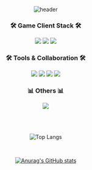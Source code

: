 <div align=center>

![header](https://capsule-render.vercel.app/api?type=Venom&color=gradient&height=300&section=header&text=Yujin%20Kim&fontSize=90&animation=fadeIn)


<h3>🛠 Game Client Stack 🛠</h3>
<img src="https://img.shields.io/badge/C++-00599C.svg?style=flat&logo=cplusplus&logoColor=white"/>
<img src="https://img.shields.io/badge/Unreal-0E1128.svg?style=flat&logo=unrealengine&logoColor=white"/>
<img src="https://img.shields.io/badge/Blueprint-2E59A8.svg?style=flat&logo=unrealengine&logoColor=white"/>

<h3>🛠 Tools & Collaboration 🛠</h3>
<img src="https://img.shields.io/badge/Visual%20Studio-5C2D91.svg?style=flat&logo=visual-studio&logoColor=white"/>
<img src="https://img.shields.io/badge/Git-F05032.svg?style=flat&logo=git&logoColor=white"/>
<img src="https://img.shields.io/badge/GitHub-181717.svg?style=flat&logo=github&logoColor=white"/>
<img src="https://img.shields.io/badge/Slack-4A154B.svg?style=flat&logo=slack&logoColor=white"/>

<h3>📊 Others 📊</h3>
<img src="https://img.shields.io/badge/Python-3776AB.svg?style=flat&logo=python&logoColor=white"/>

<br>
<br>
<br>
<br>

![Top Langs](https://github-readme-stats.vercel.app/api/top-langs/?username=Uh-hub&layout=compact&theme=vue)


<br>


[![Anurag's GitHub stats](https://github-readme-stats.vercel.app/api?username=Uh-hub&show_icons=true&theme=vue)](https://github.com/anuraghazra/github-readme-stats)

</div>
